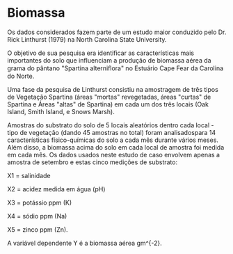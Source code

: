 # Biomassa

Os dados considerados fazem parte de um estudo maior conduzido pelo 
Dr. Rick Linthurst (1979) na North Carolina State University. 

O objetivo de sua pesquisa era identificar as características mais importantes do solo
que influenciam a produção de biomassa aérea da grama do pântano "Spartina alterniﬂora" 
no Estuário Cape Fear da Carolina do Norte.

Uma fase da pesquisa de Linthurst consistiu na amostragem de três tipos de
Vegetação Spartina (áreas "mortas" revegetadas, áreas "curtas" de Spartina e
Áreas "altas" de Spartina) em cada um dos três locais (Oak Island, Smith Island,
e Snows Marsh). 

Amostras do substrato do solo de 5 locais aleatórios dentro
cada local - tipo de vegetação (dando 45 amostras no total) foram analisados ​​para
14 características físico-químicas do solo a cada mês durante vários meses.
Além disso, a biomassa acima do solo em cada local de amostra foi medida em cada
mês. Os dados usados ​​neste estudo de caso envolvem apenas a amostra de setembro
e estas cinco medições de substrato:

X1 = salinidade

X2 = acidez medida em água (pH)

X3 = potássio ppm (K)

X4 = sódio ppm (Na)

X5 = zinco ppm (Zn).

A variável dependente Y é a biomassa aérea gm^{-2}.
